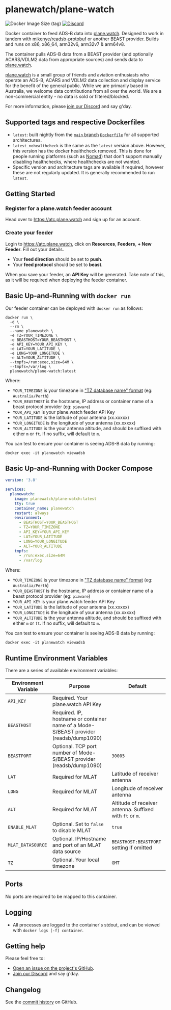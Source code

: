 # planewatch/plane-watch

![Docker Image Size (tag)](https://img.shields.io/docker/image-size/planewatch/plane-watch/latest_amd64) [![Discord](https://img.shields.io/discord/207038656311984139)](https://discord.gg/QjKdHDFgkj)

Docker container to feed ADS-B data into [plane.watch](https://plane.watch/). Designed to work in tandem with [mikenye/readsb-protobuf](https://hub.docker.com/r/mikenye/readsb-protobuf) or another BEAST provider. Builds and runs on x86, x86_64, arm32v6, arm32v7 & arm64v8.

The container pulls ADS-B data from a BEAST provider (and optionally ACARS/VDLM2 data from appropriate sources) and sends data to [plane.watch](https://plane.watch/).

[plane.watch](https://plane.watch/) is a small group of friends and aviation enthusiasts who operate an ADS-B, ACARS and VDLM2 data collection and display service for the benefit of the general public. While we are primarily based in Australia, we welcome data contributions from all over the world. We are a non-commercial entity - no data is sold or filtered/blocked.

For more information, please [join our Discord](https://discord.gg/QjKdHDFgkj) and say g'day.

## Supported tags and respective Dockerfiles

* `latest`: built nightly from the [`main` branch](https://github.com/plane-watch/docker-plane-watch/tree/main) [`Dockerfile`](https://github.com/plane-watch/docker-plane-watch/blob/main/Dockerfile) for all supported architectures.
* `latest_nohealthcheck` is the same as the `latest` version above. However, this version has the docker healthcheck removed. This is done for people running platforms (such as [Nomad](https://www.nomadproject.io)) that don't support manually disabling healthchecks, where healthchecks are not wanted.
* Specific version and architecture tags are available if required, however these are not regularly updated. It is generally recommended to run `latest`.

## Getting Started

### Register for a plane.watch feeder account

Head over to <https://atc.plane.watch> and sign up for an account.

### Create your feeder

Login to <https://atc.plane.watch>, click on **Resources**, **Feeders**, **+ New Feeder**. Fill out your details.

* Your **feed direction** should be set to **push**.
* Your **feed protocol** should be set to **beast**.

When you save your feeder, an **API Key** will be generated. Take note of this, as it will be required when deploying the feeder container.

## Basic Up-and-Running with `docker run`

Our feeder container can be deployed with `docker run` as follows:

```shell
docker run \
  -d \
  --rm \
  --name planewatch \
  -e TZ=YOUR_TIMEZONE \
  -e BEASTHOST=YOUR_BEASTHOST \
  -e API_KEY=YOUR_API_KEY \
  -e LAT=YOUR_LATITUDE \
  -e LONG=YOUR_LONGITUDE \
  -e ALT=YOUR_ALTITUDE \
  --tmpfs=/run:exec,size=64M \
  --tmpfs=/var/log \
  planewatch/plane-watch:latest
```

Where:

* `YOUR_TIMEZONE` is your timezone in ["TZ database name" format](https://en.wikipedia.org/wiki/List_of_tz_database_time_zones#List) (eg: `Australia/Perth`)
* `YOUR_BEASTHOST` is the hostname, IP address or container name of a beast protocol provider (eg: `piaware`)
* `YOUR_API_KEY` is your plane.watch feeder API Key
* `YOUR_LATITUDE` is the latitude of your antenna (xx.xxxxx)
* `YOUR_LONGITUDE` is the longitude of your antenna (xx.xxxxx)
* `YOUR_ALTITUDE` is the your antenna altitude, and should be suffixed with either `m` or `ft`. If no suffix, will default to `m`.

You can test to ensure your container is seeing ADS-B data by running:

```
docker exec -it planewatch viewadsb
```

## Basic Up-and-Running with Docker Compose

```yaml
version: '3.8'

services:
  planewatch:
    image: planewatch/plane-watch:latest
    tty: true
    container_name: planewatch
    restart: always
    environment:
      - BEASTHOST=YOUR_BEASTHOST
      - TZ=YOUR_TIMEZONE
      - API_KEY=YOUR_API_KEY
      - LAT=YOUR_LATITUDE
      - LONG=YOUR_LONGITUDE
      - ALT=YOUR_ALTITUDE
    tmpfs:
      - /run:exec,size=64M
      - /var/log
```

Where:

* `YOUR_TIMEZONE` is your timezone in ["TZ database name" format](https://en.wikipedia.org/wiki/List_of_tz_database_time_zones#List) (eg: `Australia/Perth`)
* `YOUR_BEASTHOST` is the hostname, IP address or container name of a beast protocol provider (eg: `piaware`)
* `YOUR_API_KEY` is your plane.watch feeder API Key
* `YOUR_LATITUDE` is the latitude of your antenna (xx.xxxxx)
* `YOUR_LONGITUDE` is the longitude of your antenna (xx.xxxxx)
* `YOUR_ALTITUDE` is the your antenna altitude, and should be suffixed with either `m` or `ft`. If no suffix, will default to `m`.

You can test to ensure your container is seeing ADS-B data by running:

```
docker exec -it planewatch viewadsb
```

<!-- ## Advanced Up-and-Running with Docker Compose, including ACARS/VDLM2

[plane.watch](https://plane.watch) now supports receiving ACARS and VDLM2! If you have multiple SDRs and feel so inclined, we would love your ACARS & VDLM2 data.

Here is an example configuration:

```yaml
  acarsdec:
    image: ghcr.io/sdr-enthusiasts/docker-acarsdec:latest
    tty: true
    container_name: acarsdec
    restart: always
    devices:
      - /dev/bus/usb:/dev/bus/usb
    environment:
      - TZ=YOUR_TIMEZONE
      - SERIAL=ACARS_SERIAL
      - FREQUENCIES=YOUR_FREQUENCIES
      - GAIN=YOUR_GAIN
      - SERVER=acars_router
      - SERVER_PORT=5550
    depends_on:
      - acars_router
    tmpfs:
      - /run:exec,size=64M
      - /var/log

  dumpvdl2:
    image: ghcr.io/sdr-enthusiasts/docker-dumpvdl2:latest
    tty: true
    container_name: dumpvdl2
    restart: always
    devices:
      - /dev/bus/usb:/dev/bus/usb
    environment:
      - TZ=YOUR_TIMEZONE
      - SERIAL=VDLM2_SERIAL
      - FREQUENCIES=YOUR_FREQUENCIES
      - GAIN=YOUR_GAIN
      - SERVER=acars_router
      - SERVER_PORT=5555
      - ZMQ_MODE=server
      - ZMQ_ENDPOINT=tcp://0.0.0.0:45555
    depends_on:
      - acars_router
    tmpfs:
      - /run:exec,size=64M
      - /var/log

  acars_router:
    image: ghcr.io/sdr-enthusiasts/acars_router:latest
    tty: true
    container_name: acars_router
    restart: always
    environment:
      - TZ=YOUR_TIMEZONE
      - AR_SEND_UDP_ACARS=acarshub:5550
      - AR_SEND_UDP_VDLM2=acarshub:5555
      - AR_RECV_ZMQ_VDLM2=dumpvdl2:45555
      - AR_OVERRIDE_STATION_NAME=YOUR_STATION_NAME
    tmpfs:
      - /run:exec,size=64M
      - /var/log

  planewatch:
    image: planewatch/plane-watch:latest
    tty: true
    container_name: planewatch
    restart: always
    depends_on:
      - readsb
    environment:
      - BEASTHOST=YOUR_BEASTHOST
      - ACARS_HOST=acars_router
      - VDLM2_HOST=acars_router
      - TZ=YOUR_TIMEZONE
      - API_KEY=YOUR_API_KEY
      - LAT=YOUR_LATITUDE
      - LONG=YOUR_LONGITUDE
      - ALT=YOUR_ALTITUDE
    tmpfs:
      - /run:exec,size=64M
      - /var/log
```

Where:

* `YOUR_TIMEZONE` is your timezone in ["TZ database name" format](https://en.wikipedia.org/wiki/List_of_tz_database_time_zones#List) (eg: `Australia/Perth`)
* `YOUR_BEASTHOST` is the hostname, IP address or container name of a beast protocol provider (eg: `piaware`)
* `YOUR_API_KEY` is your plane.watch feeder API Key
* `YOUR_STATION_NAME` is the name of your station
* `ACARS_SERIAL` the serial of your ACARS SDR
* `VDLM2_SERIAL` the serial of your VDLM2 SDR
* `YOUR_FREQUENCIES` the ACARS/VDLM2 frequencies
* `YOUR_GAIN` the ACARS/VDLM2 gain
* `YOUR_LATITUDE` is the latitude of your antenna (xx.xxxxx)
* `YOUR_LONGITUDE` is the longitude of your antenna (xx.xxxxx)
* `YOUR_ALTITUDE` is the your antenna altitude, and should be suffixed with either `m` or `ft`. If no suffix, will default to `m`.

For more information on ACARS/VDLM2, please see:

* [sdr-enthusiasts/docker-acarshub](https://github.com/sdr-enthusiasts/docker-acarshub/blob/main/README.md)
* [sdr-enthusiasts/docker-acarsdec](https://github.com/sdr-enthusiasts/docker-acarsdec/blob/main/README.md)
* [sdr-enthusiasts/docker-dumpvdl2](https://github.com/sdr-enthusiasts/docker-dumpvdl2/blob/main/README.md)
* [sdr-enthusiasts/acars_router](https://github.com/sdr-enthusiasts/acars_router/blob/main/README.md) -->

## Runtime Environment Variables

There are a series of available environment variables:

| Environment Variable | Purpose | Default |
| --- | --- | --- |
| `API_KEY` | Required. Your plane.watch API Key | |
| `BEASTHOST` | Required. IP, hostname or container name of a Mode-S/BEAST provider (readsb/dump1090) | |
| `BEASTPORT` | Optional. TCP port number of Mode-S/BEAST provider (readsb/dump1090) | `30005` |
| `LAT` | Required for MLAT | Latitude of receiver antenna | |
| `LONG` | Required for MLAT | Longitude of receiver antenna | |
| `ALT` | Required for MLAT | Altitude of receiver antenna. Suffixed with `ft` or `m`. | |
| `ENABLE_MLAT` | Optional. Set to `false` to disable MLAT | `true` |
| `MLAT_DATASOURCE` | Optional. IP/Hostname and port of an MLAT data source | `BEASTHOST:BEASTPORT` setting if omitted |
| `TZ` | Optional. Your local timezone | `GMT` |

<!-- | `ACARS_HOST` | Optional. IP, hostname or container name of a TCP ACARS source (eg: acars_router) | |
| `ACARS_PORT` | Optional. TCP port number of TCP ACARS source (eg: acars_router) | `15550` |
| `VDLM2_HOST` | Optional. IP, hostname or container name of a TCP VDLM2 source (eg: acars_router) | |
| `VDLM2_PORT` | Optional. TCP port number of TCP VDLM2 source (eg: acars_router) | `15555` | -->

## Ports

No ports are required to be mapped to this container.

## Logging

* All processes are logged to the container's stdout, and can be viewed with `docker logs [-f] container`.

## Getting help

Please feel free to:

* [Open an issue on the project's GitHub](https://github.com/plane-watch/docker-plane-watch/issues).
* [Join our Discord](https://discord.gg/QjKdHDFgkj) and say g'day.

## Changelog

See the [commit history](https://github.com/plane-watch/docker-plane-watch/commits/main) on GitHub.

